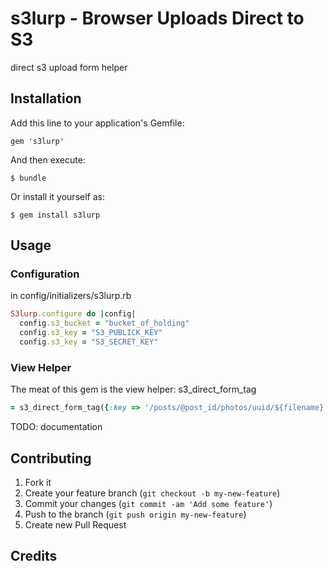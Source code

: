 # s3lurp - Browser Uploads Direct to S3

direct s3 upload form helper

## Installation

Add this line to your application's Gemfile:

    gem 's3lurp'

And then execute:

    $ bundle

Or install it yourself as:

    $ gem install s3lurp

## Usage

### Configuration

in config/initializers/s3lurp.rb

```ruby
S3lurp.configure do |config|
  config.s3_bucket = "bucket_of_holding"
  config.s3_key = "S3_PUBLICK_KEY"
  config.s3_key = "S3_SECRET_KEY"
```

### View Helper

The meat of this gem is the view helper: s3_direct_form_tag

```ruby
= s3_direct_form_tag({:key => '/posts/@post_id/photos/uuid/${filename}'})
```

TODO: documentation

## Contributing

1. Fork it
2. Create your feature branch (`git checkout -b my-new-feature`)
3. Commit your changes (`git commit -am 'Add some feature'`)
4. Push to the branch (`git push origin my-new-feature`)
5. Create new Pull Request

## Credits

